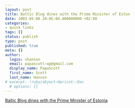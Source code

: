 ```yaml
---
layout: post
title: Baltic Blog dines with the Prime Minister of Eston
date: 2003-05-08 20:05:04.000000000 +02:00
categories:
- quick links
tags: []
status: publish
type: post
published: true
meta: {}
author:
  login: shanson
  email: papascott-wp@gmail.com
  display_name: PapaScott
  first_name: Scott
  last_name: Hanson
# excerpt: !ruby/object:Hpricot::Doc
  # options: {}
---
```

<p><a title="Does the PM have WiFi?" href="http://www.balticblog.blogspot.com/2003_05_04_balticblog_archive.html#200262641">Baltic Blog dines with the Prime Minister of Estonia</a></p>
